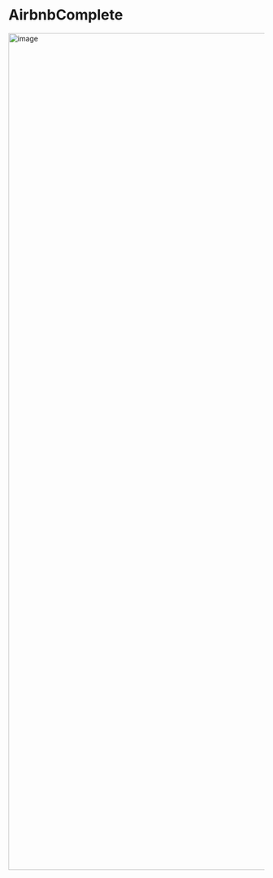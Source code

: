 # AirbnbComplete

<img width="1647" alt="image" src="https://user-images.githubusercontent.com/96364146/218348035-83adb87b-8dcd-412f-9ef9-dcabefa233cf.png">
